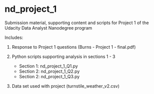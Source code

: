 
# nd_project_1
Submission material, supporting content and scripts for Project 1 of the Udacity Data Analyst Nanodegree program

Includes:
1. Response to Project 1 questions (Burns - Project 1 - final.pdf)

2. Python scripts supporting analysis in sections 1 - 3
	- Section 1: nd_project_1_Q1.py
	- Section 2: nd_project_1_Q2.py
	- Section 2: nd_project_1_Q3.py	

3. Data set used with project (turnstile_weather_v2.csv)
